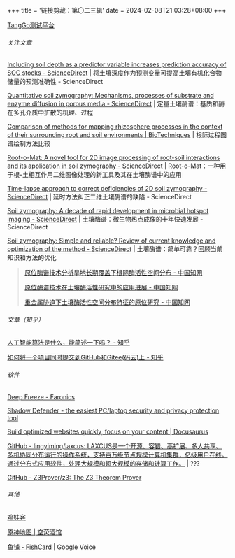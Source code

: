 +++
title = '链接剪藏：第〇二三辑'
date = 2024-02-08T21:03:28+08:00
+++

[TangGo测试平台](https://tanggo.nosugar.tech/#/)

<!--more-->

###### 关注文章

[Including soil depth as a predictor variable increases prediction accuracy of SOC stocks - ScienceDirect](https://doi.org/10.1016/j.still.2024.106007) | 将土壤深度作为预测变量可提高土壤有机化合物储量的预测准确性 - ScienceDirect

[Quantitative soil zymography: Mechanisms, processes of substrate and enzyme diffusion in porous media - ScienceDirect](https://www.sciencedirect.com/science/article/abs/pii/S0038071718303419) | 定量土壤酶谱：基质和酶在多孔介质中扩散的机理、过程

[Comparison of methods for mapping rhizosphere processes in the context of their surrounding root and soil environments | BioTechniques](https://www.future-science.com/doi/10.2144/btn-2021-0021) | 根际过程图谱绘制方法比较

[Root-o-Mat: A novel tool for 2D image processing of root-soil interactions and its application in soil zymography - ScienceDirect](https://doi.org/10.1016/j.soilbio.2021.108236) | Root-o-Mat：一种用于根-土相互作用二维图像处理的新工具及其在土壤酶谱中的应用

[Time-lapse approach to correct deficiencies of 2D soil zymography - ScienceDirect](https://www.sciencedirect.com/science/article/abs/pii/S0038071721000973) | 延时方法纠正二维土壤酶谱的缺陷 - ScienceDirect

[Soil zymography: A decade of rapid development in microbial hotspot imaging - ScienceDirect](https://www.sciencedirect.com/science/article/abs/pii/S0038071723003267) | 土壤酶谱：微生物热点成像的十年快速发展 - ScienceDirect

[Soil zymography: Simple and reliable? Review of current knowledge and optimization of the method - ScienceDirect](https://www.sciencedirect.com/science/article/abs/pii/S245221981930031X) | 土壤酶谱：简单可靠？回顾当前知识和方法的优化

> [原位酶谱技术分析旱地长期覆盖下根际酶活性空间分布 - 中国知网](https://kns.cnki.net/kcms2/article/abstract?v=uzDkwlsKYf9FN9h3kVlsbEGw3C0IibfO3LyXpZY3PqC7l4vdqwzhxXuc_IyvQDSbneRC8dWwuVu7J-p2XoCm7nRSHR5EljcBbQzyzsA3O4Gx7pe46_lVtzwLpsUCPvzKQvdnInV_3fM=&uniplatform=NZKPT&flag=copy)
>
> [原位酶谱技术在土壤酶活性研究中的应用进展 - 中国知网](https://kns.cnki.net/kcms2/article/abstract?v=uzDkwlsKYf92NS_IUGqZyxYXYkWVFk8OmC_-zkx_LXykSV078MF1tJwhHqKZ_P37nqBAqPwkWuNC7U4YVkRScavYLZNKQ7ilq2JpzBeCqp5qyBKopyvjRBu2R-6VMG9UICk3zvfb0Uw=&uniplatform=NZKPT&flag=copy)
>
> [重金属胁迫下土壤酶活性空间分布特征的原位研究 - 中国知网](https://kns.cnki.net/kcms2/article/abstract?v=uzDkwlsKYf-6mSxs09qkVRVvqZXYqBQOctApYCHHmvXYU21inhZy8Nx9tOGRcndTzb98fgx99vozHCVVLSBIan-9_m_CvVWsGx_R55U0AJPkAqZlUhgOMcXYMzPpA1un5uxsRHByVbs=&uniplatform=NZKPT&flag=copy)

###### 文章（知乎）

[人工智能算法是什么，能简述一下吗？ - 知乎](https://www.zhihu.com/question/429749137)

[如何将一个项目同时提交到GitHub和Gitee(码云)上 - 知乎](https://zhuanlan.zhihu.com/p/346400298)

###### 软件

[Deep Freeze - Faronics](https://www.faronics.com/zh-hans/products/deep-freeze)

[Shadow Defender - the easiest PC/laptop security and privacy protection tool](http://www.shadowdefender.com/index.html)

[Build optimized websites quickly, focus on your content | Docusaurus](https://docusaurus.io/)

[GitHub - lingyiming/laxcus: LAXCUS是一个开源、容错、高扩展、多人共享、多机协同分布运行的操作系统，支持百万级节点规模计算机集群，亿级用户在线。通过分布式应用软件，处理大规模和超大规模的存储和计算工作。](https://github.com/lingyiming/laxcus) | ???

[GitHub - Z3Prover/z3: The Z3 Theorem Prover](https://github.com/Z3Prover/z3)

###### 其他

[鸡娃客](https://www.jiwake.com/)

[原神地图 | 空荧酒馆](https://yuanshen.site/docs/)

[鱼铺 - FishCard](https://fishop.cc/) | Google Voice